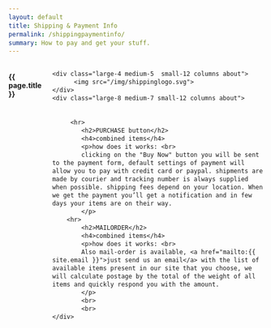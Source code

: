 ```yaml
---
layout: default
title: Shipping & Payment Info
permalink: /shippingpaymentinfo/
summary: How to pay and get your stuff.
---
```


<div class="small-12 columns page">
	<h4 class="text-center">{{ page.title }}</h4>

	<div class="large-4 medium-5  small-12 columns about">
		  <img src="/img/shippinglogo.svg">
	</div>
	<div class="large-8 medium-7 small-12 columns about">
		
		 
		 <hr>
			<h2>PURCHASE button</h2>
			<h4>combined items</h4>
			<p>how does it works: <br>
			clicking on the "Buy Now" button you will be sent to the payment form, default settings of payment will allow you to pay with credit card or paypal. shipments are made by courier and tracking number is always supplied when possible. shipping fees depend on your location. When we get the payment you’ll get a notification and in few days your items are on their way.	
			</p>		 
		<hr>
			<h2>MAILORDER</h2>
			<h4>combined items</h4>
			<p>how does it works: <br>
			Also mail-order is available, <a href="mailto:{{ site.email }}">just send us an email</a> with the list of available items present in our site that you choose, we will calculate postage by the total of the weight of all items and quickly respond you with the amount.
		    </p>
			<br>
			<br>
	</div>
	
</div>